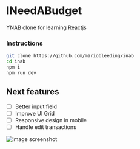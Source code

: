 # INeedABudget

YNAB clone for learning Reactjs

### Instructions

```bash
git clone https://github.com/mariobleeding/inab
cd inab
npm i
npm run dev
```

## Next features

- [ ] Better input field
- [ ] Improve UI Grid
- [ ] Responsive design in mobile
- [ ] Handle edit transactions

![image screenshot](https://imgur.com/a/HrwTe4G)
